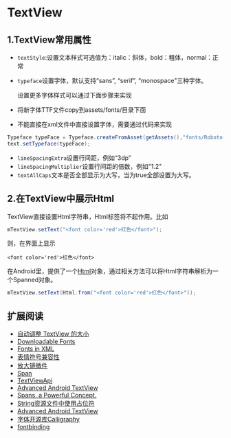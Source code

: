 # TextView

## 1.TextView常用属性

* `textStyle`:设置文本样式可选值为：italic：斜体，bold：粗体，normal：正常
* `typeface`设置字体，默认支持“sans”, “serif”, “monospace"三种字体。

  设置更多字体样式可以通过下面步骤来实现

* 将新字体TTF文件copy到assets/fonts/目录下面
* 不能直接在xml文件中直接设置字体，需要通过代码来实现

```java
Typeface typeFace = Typeface.createFromAsset(getAssets(),"fonts/Roboto-Thin.ttf");
text.setTypeface(typeFace);
```

* `lineSpacingExtra`设置行间距，例如“3dp”
* `lineSpacingMultiplier`设置行间距的倍数，例如"1.2"
* `textAllCaps`文本是否全部显示为大写，当为true全部设置为大写。

## 2.在TextView中展示Html

TextView直接设置Html字符串，Html标签将不起作用。比如

```java
mTextView.setText("<font color='red'>红色</font>");
```

则，在界面上显示

```text
<font color='red'>红色</font>
```

在Android里，提供了一个[Html](http://developer.android.com/reference/android/text/Html.html)对象，通过相关方法可以将Html字符串解析为一个Spanned对象。

```java
mTextView.setText(Html.from("<font color='red'>红色</font>"));
```

## 扩展阅读

* [自动调整 TextView 的大小](https://developer.android.com/guide/topics/ui/look-and-feel/autosizing-textview)
* [Downloadable Fonts](https://developer.android.com/guide/topics/ui/look-and-feel/downloadable-fonts)
* [Fonts in XML](https://developer.android.com/guide/topics/ui/look-and-feel/fonts-in-xml)
* [表情符号兼容性](https://developer.android.com/guide/topics/ui/look-and-feel/emoji-compat)
* [放大镜微件](https://developer.android.com/guide/topics/text/magnifier)
* [Span](https://developer.android.com/guide/topics/text/spans)
* [TextViewApi](http://developer.android.com/reference/android/widget/TextView.html)
* [Advanced Android TextView](http://chiuki.github.io/advanced-android-textview/)
* [Spans, a Powerful Concept.](http://flavienlaurent.com/blog/2014/01/31/spans/)
* [String资源文件中使用占位符](http://stackoverflow.com/questions/5854647/how-to-put-variable-inside-string-resources)
* [Advanced Android TextView](https://github.com/chiuki/advanced-textview)
* [字体开源库Calligraphy](https://github.com/chrisjenx/Calligraphy)
* [fontbinding](https://github.com/lisawray/fontbinding)

